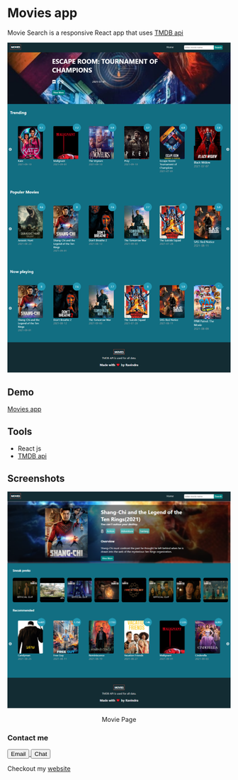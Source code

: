 # Movies app
Movie Search is a responsive React app that uses [TMDB api](https://www.themoviedb.org/documentation/api)  

<img src="screenshots/homePage.png" alt="movies app"/>

## Demo 
[Movies app](http://movies.ravindrabosamiya.tech/)


## Tools 
- React js 
- [TMDB api](https://www.themoviedb.org/documentation/api)

## Screenshots
<img src="screenshots/moviePage.png">
<p align="center">
Movie Page
</p>


### Contact me

<a href="mailto:rbosamiya9@gmail.com">
<button>Email</button>
</a>

<a href="https://api.whatsapp.com/send?phone=918866669219&text=Hey!">
<button>Chat</button>
</a>

Checkout my [website](https://ravindrabosamiya.tech/) 
